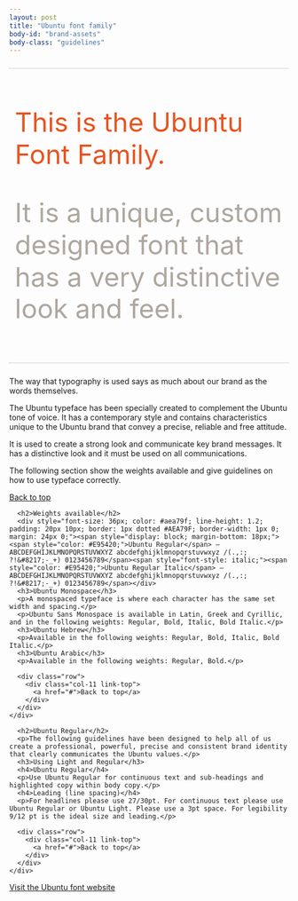 ```yaml
---
layout: post
title: "Ubuntu font family"
body-id: "brand-assets"
body-class: "guidelines"
---
```


<div class="row">
  <div class="col-11">
    <div style="font-size: 48px; color: #aea79f; line-height: 1.2; padding: 20px 10px; border: 1px dotted #AEA79F; border-width: 1px 0; margin: 24px 0;">
      <p style="color: #E95420;">This is the Ubuntu Font Family.</p>
      <p>It is a unique, custom designed font that has a very distinctive look and feel.</p>
    </div>
  </div>
</div>

<div class="p-strip">
  <div class="row">
    <div class="col-8">
      <p>The way that typography is used says as much about our brand as the words themselves.</p>
      <p>The Ubuntu typeface has been specially created to complement the Ubuntu tone of voice. It has a contemporary style and contains characteristics unique to the Ubuntu brand that convey a precise, reliable and free attitude.</p>
      <p>It is used to create a strong look and communicate key brand messages. It has a distinctive look and it must be used on all communications.</p>
      <p>The following section show the weights available and give guidelines on how to use typeface correctly.</p>
    </div>
  </div>

  <div class="row">
    <div class="col-11 link-top">
      <a href="#">Back to top</a>
    </div>
  </div>
</div>

<div class="p-strip">
  <div class="row">
    <div class="col-8">

      <h2>Weights available</h2>
      <div style="font-size: 36px; color: #aea79f; line-height: 1.2; padding: 20px 10px; border: 1px dotted #AEA79F; border-width: 1px 0; margin: 24px 0;"><span style="display: block; margin-bottom: 18px;"><span style="color: #E95420;">Ubuntu Regular</span> – ABCDEFGHIJKLMNOPQRSTUVWXYZ abcdefghijklmnopqrstuvwxyz /(.,:; ?!&#8217;-_+) 0123456789</span><span style="font-style: italic;"><span style="color: #E95420;">Ubuntu Regular Italic</span> – ABCDEFGHIJKLMNOPQRSTUVWXYZ abcdefghijklmnopqrstuvwxyz /(.,:; ?!&#8217;-_+) 0123456789</span></div>
      <h3>Ubuntu Monospace</h3>
      <p>A monospaced typeface is where each character has the same set width and spacing.</p>
      <p>Ubuntu Sans Monospace is available in Latin, Greek and Cyrillic, and in the following weights: Regular, Bold, Italic, Bold Italic.</p>
      <h3>Ubuntu Hebrew</h3>
      <p>Available in the following weights: Regular, Bold, Italic, Bold Italic.</p>
      <h3>Ubuntu Arabic</h3>
      <p>Available in the following weights: Regular, Bold.</p>

      <div class="row">
        <div class="col-11 link-top">
          <a href="#">Back to top</a>
        </div>
      </div>
    </div>
  </div>
</div>

<div class="p-strip">
  <div class="row">
    <div class="col-8">

      <h2>Ubuntu Regular</h2>
      <p>The following guidelines have been designed to help all of us create a professional, powerful, precise and consistent brand identity that clearly communicates the Ubuntu values.</p>
      <h3>Using Light and Regular</h3>
      <h4>Ubuntu Regular</h4>
      <p>Use Ubuntu Regular for continuous text and sub-headings and highlighted copy within body copy.</p>
      <h4>Leading (line spacing)</h4>
      <p>For headlines please use 27/30pt. For continuous text please use Ubuntu Regular or Ubuntu Light. Please use a 3pt space. For legibility 9/12 pt is the ideal size and leading.</p>

      <div class="row">
        <div class="col-11 link-top">
          <a href="#">Back to top</a>
        </div>
      </div>
    </div>
  </div>
</div>

<div class="p-strip">
  <div class="row">
    <div class="col-8">
      <p><a title="Ubuntu font website" href="http://font.ubuntu.com/">Visit the Ubuntu font website</a></p>
    </div>
  </div>
</div>
